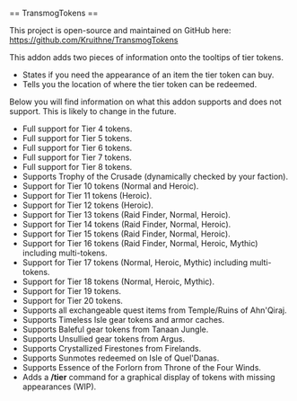 == TransmogTokens ==

This project is open-source and maintained on GitHub here: https://github.com/Kruithne/TransmogTokens

This addon adds two pieces of information onto the tooltips of tier tokens.

* States if you need the appearance of an item the tier token can buy.
* Tells you the location of where the tier token can be redeemed.

Below you will find information on what this addon supports and does not support. This is likely to change in the future.

* Full support for Tier 4 tokens.
* Full support for Tier 5 tokens.
* Full support for Tier 6 tokens.
* Full support for Tier 7 tokens.
* Full support for Tier 8 tokens.
* Supports Trophy of the Crusade (dynamically checked by your faction).
* Support for Tier 10 tokens (Normal and Heroic).
* Support for Tier 11 tokens (Heroic).
* Support for Tier 12 tokens (Heroic).
* Support for Tier 13 tokens (Raid Finder, Normal, Heroic).
* Support for Tier 14 tokens (Raid Finder, Normal, Heroic).
* Support for Tier 15 tokens (Raid Finder, Normal, Heroic).
* Support for Tier 16 tokens (Raid Finder, Normal, Heroic, Mythic) including multi-tokens.
* Support for Tier 17 tokens (Normal, Heroic, Mythic) including multi-tokens.
* Support for Tier 18 tokens (Normal, Heroic, Mythic).
* Support for Tier 19 tokens.
* Support for Tier 20 tokens.
* Supports all exchangeable quest items from Temple/Ruins of Ahn'Qiraj.
* Supports Timeless Isle gear tokens and armor caches.
* Supports Baleful gear tokens from Tanaan Jungle.
* Supports Unsullied gear tokens from Argus.
* Supports Crystallized Firestones from Firelands.
* Supports Sunmotes redeemed on Isle of Quel'Danas.
* Supports Essence of the Forlorn from Throne of the Four Winds.
* Adds a **/tier** command for a graphical display of tokens with missing appearances (WIP).